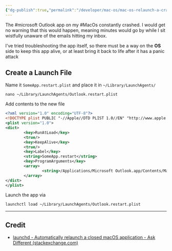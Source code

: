 ```yaml
---
{"dg-publish":true,"permalink":"/developer/mac-os/mac-os-relaunch-a-crashing-app/","created":"2025-04-09T22:11:20.537-05:00","updated":"2025-04-09T11:32:19.000-05:00"}
---
```


The #microsoft Outlook app on my #MacOs constantly crashed. I would get no warning that this would happen, meaning minutes would go by while I sit wistfully unaware of the emails hitting my inbox.

I've tried troubleshooting the app itself, so there must be a way on the **OS** side to keep this app alive, or at least bring it back to life after it has a panic attack

## Create a Launch File

Name it `SomeApp.restart.plist` and place it in `~/Library/LaunchAgents/`

```shell
nano ~/Library/LaunchAgents/Outlook.restart.plist
```

Add contents to the new file
```xml
<?xml version="1.0" encoding="UTF-8"?>
<!DOCTYPE plist PUBLIC "-//Apple//DTD PLIST 1.0//EN" "http://www.apple.com/DTDs/PropertyList-1.0.dtd">
<plist version="1.0">
<dict>
        <key>RunAtLoad</key>  
        <true/>  
        <key>KeepAlive</key>
        <true/>
        <key>Label</key>
        <string>SomeApp.restart</string>
        <key>ProgramArguments</key>
        <array>
                <string>/Applications/Microsoft Outlook.app/Contents/MacOS/Microsoft Outlook</string>
        </array>
</dict>
</plist>
```

Launch the app via

```shell
launchctl load ~/Library/LaunchAgents/Outlook.restart.plist
```

---
## Credit
- [launchd - Automatically relaunch a closed macOS application - Ask Different (stackexchange.com)](https://apple.stackexchange.com/questions/837/automatically-relaunch-a-closed-macos-application)